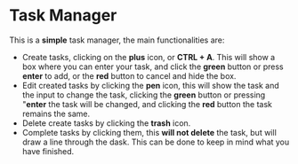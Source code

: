 # Task Manager

This is a **simple** task manager, the main functionalities are:
- Create tasks, clicking on the **plus** icon, or **CTRL + A**. This will show a box where you can enter your task, and click the **green** button or press **enter** to add, or the **red** button to cancel and hide the box.
- Edit created tasks by clicking the **pen** icon, this will show the task and the input to change the task, clicking the **green** button or pressing "**enter** the task will be changed, and clicking the **red** button the task remains the same.
- Delete create tasks by clicking the **trash** icon.
- Complete tasks by clicking them, this **will not delete** the task, but will draw a line through the dask. This can be done to keep in mind what you have finished.